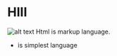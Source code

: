 # HIII
![alt text](https://miro.medium.com/v2/resize:fit:5120/1*l4xICbIIYlz1OTymWCoUTw.jpeg)
Html is markup language.
- is simplest language